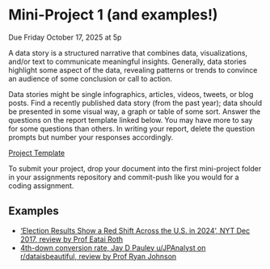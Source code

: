 # Mini-Project 1 (and examples!)
Due Friday October 17, 2025 at 5p

A data story is a structured narrative that combines data, visualizations, and/or text to communicate meaningful insights. Generally, data stories highlight some aspect of the data, revealing patterns or trends to convince an audience of some conclusion or call to action. 

Data stories might be single infographics, articles, videos, tweets, or blog posts. Find a recently published data story (from the past year); data should be presented in some visual way, a graph or table of some sort. Answer the questions on the report template linked below. You may have more to say for some questions than others. In writing your report, delete the question prompts but number your responses accordingly.

[Project Template](data_storytelling_ds325.docx)

To submit your project, drop your document into the first mini-project folder in your assignments repository and commit-push like you would for a coding assignment.

## Examples
 - [‘Election Results Show a Red Shift Across the U.S. in 2024’, NYT Dec 2017, review by Prof Eatai Roth](data_storytelling_ds325_Roth.pdf)
 - [4th-down conversion rate, Jay D Pauley u/JPAnalyst on r/dataisbeautiful, review by Prof Ryan Johnson](Data_storytelling_guide_S25.pdf)
